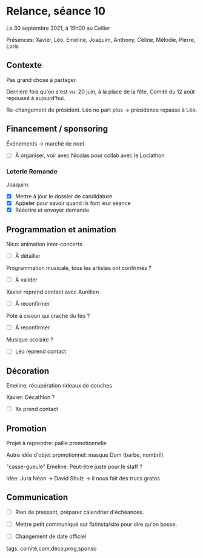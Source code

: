 # Relance, séance 10

Le 30 septembre 2021, à 19h00 au Cellier

Présences: Xavier, Léo, Emeline, Joaquim, Anthony, Céline, Mélodie, Pierre, Loris

## Contexte

Pas grand chose à partager.

Dernière fois qu'on s'est vu: 20 juin, à la place de la fête.
Comité du 12 août repoussé à aujourd'hui.

Re-changement de président. Léo ne part plus -> présidence repasse à Léo.

## Financement / sponsoring

Événements -> marché de noel

- [ ] À organiser, voir avec Nicolas pour collab avec le Loclathon

### Loterie Romande

Joaquim:

- [x] Mettre à jour le dossier de candidature
- [x] Appeler pour savoir quand ils font leur séance
- [x] Réécrire et envoyer demande

## Programmation et animation

Nico: animation inter-concerts

- [ ] À détailler

Programmation musicale, tous les artistes ont confirmés ?

- [ ] À valider

Xavier reprend contact avec Aurélien

- [ ] À reconfirmer

Pote à cisoun qui crache du feu ?

- [ ] À reconfirmer

Musique scolaire ?

- [ ] Léo reprend contact

## Décoration

Emeline: récupération rideaux de douches

Xavier: Décathlon ?

- [ ] Xa prend contact

## Promotion

Projet à reprendre: paille promotionnelle

Autre idée d'objet promotionnel: masque Dom (barbe, nombril)

"casse-gueule" Emeline.
Peut-être juste pour le staff ?

Idée: Jura Néon -> David Shulz -> il nous fait des trucs gratos

## Communication

- [ ] Rien de pressant, préparer calendrier d'échéances.

- [ ] Mettre petit communiqué sur fb/insta/site pour dire qu'on bosse.

- [ ] Changement de date officiel





tags: comité,com,déco,prog,sponso
